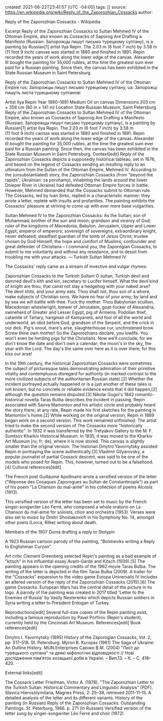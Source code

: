 
created: 2021-06-22T23:41:57 (UTC -04:00)
tags: []
source: https://en.wikipedia.org/wiki/Reply_of_the_Zaporozhian_Cossacks
author: 

Reply of the Zaporozhian Cossacks - Wikipedia

Excerpt
Reply of the Zaporozhian Cossacks to Sultan Mehmed IV of the Ottoman Empire, also known as Cossacks of Saporog Are Drafting a Manifesto (Russian: Запорожцы пишут письмо турецкому султану), is a painting by Russian[1] artist Ilya Repin. The 2.03 m (6 foot 7 inch) by 3.58 m (11 foot 9 inch) canvas was started in 1880 and finished in 1891.  Repin recorded the years of work along the lower edge of the canvas. Alexander III bought the painting for 35,000 rubles, at the time the greatest sum ever paid for a Russian painting.  Since then, the canvas has been exhibited in the State Russian Museum in Saint Petersburg.


Reply of the Zaporozhian Cossacks to Sultan Mehmed IV of the Ottoman Empire
rus: Запорожцы пишут письмо турецкому султану, ua: Запорожці пишуть листа турецькому султанові

Artist
Ilya Repin
Year
1880–1891
Medium
Oil on canvas
Dimensions
203 cm × 358 cm (80 in × 141 in)
Location
State Russian Museum, Saint Petersburg
Reply of the Zaporozhian Cossacks to Sultan Mehmed IV of the Ottoman Empire, also known as Cossacks of Saporog Are Drafting a Manifesto (Russian: Запорожцы пишут письмо турецкому султану), is a painting by Russian[1] artist Ilya Repin. The 2.03 m (6 foot 7 inch) by 3.58 m (11 foot 9 inch) canvas was started in 1880 and finished in 1891. Repin recorded the years of work along the lower edge of the canvas. Alexander III bought the painting for 35,000 rubles, at the time the greatest sum ever paid for a Russian painting. Since then, the canvas has been exhibited in the State Russian Museum in Saint Petersburg.
Context[edit]
Reply of the Zaporozhian Cossacks depicts a supposedly historical tableau, set in 1676, and based on the legend of Cossacks sending an insulting reply to an ultimatum from the Sultan of the Ottoman Empire, Mehmed IV.
According to the (unsubstantiated) story, the Zaporozhian Cossacks (from "beyond the rapids", Ukrainian: za porohamy), inhabiting the lands around the lower Dnieper River in Ukraine) had defeated Ottoman Empire forces in battle. However, Mehmed demanded that the Cossacks submit to Ottoman rule. The Cossacks, led by Ivan Sirko, replied in a characteristic manner: they wrote a letter, replete with insults and profanities. The painting exhibits the Cossacks' pleasure at striving to come up with ever more base vulgarities.


Sultan Mehmed IV to the Zaporozhian Cossacks: As the Sultan; son of Muhammad; brother of the sun and moon; grandson and viceroy of God; ruler of the kingdoms of Macedonia, Babylon, Jerusalem, Upper and Lower Egypt; emperor of emperors; sovereign of sovereigns; extraordinary knight, never defeated; steadfast guardian of the tomb of Jesus Christ; trustee chosen by God Himself; the hope and comfort of Muslims; confounder and great defender of Christians – I command you, the Zaporogian Cossacks, to submit to me voluntarily and without any resistance, and to desist from troubling me with your attacks.
— Turkish Sultan Mehmed IV

The Cossacks' reply came as a stream of invective and vulgar rhymes:

Zaporozhian Cossacks to the Turkish Sultan!
O sultan, Turkish devil and damned devil's kith and kin, secretary to Lucifer himself. What the devil kind of knight are thou, that canst not slay a hedgehog with your naked arse? The devil shits, and your army eats. Thou shalt not, thou son of a whore, make subjects of Christian sons. We have no fear of your army; by land and by sea we will battle with thee. Fuck thy mother.
Thou Babylonian scullion, Macedonian wheelwright, brewer of Jerusalem, goat-fucker of Alexandria, swineherd of Greater and Lesser Egypt, pig of Armenia, Podolian thief, catamite of Tartary, hangman of Kamyanets, and fool of all the world and underworld, an idiot before God, grandson of the Serpent, and the crick in our dick. Pig's snout, mare's arse, slaughterhouse cur, unchristened brow. Screw thine own mother!
So the Zaporozhians declare, you lowlife. You won't even be herding pigs for the Christians. Now we'll conclude, for we don't know the date and don't own a calendar; the moon's in the sky, the year with the Lord. The day's the same over here as it is over there; for this kiss our arse!


In the 19th century, the historical Zaporozhian Cossacks were sometimes the subject of picturesque tales demonstrating admiration of their primitive vitality and contemptuous disregard for authority (in marked contrast to the more civilized subjects of the authoritarian Russian state).[2] Whether the incident portrayed actually happened or is a just another of these tales is not known, but no concrete or reliable evidence exists that it did happen,[2] although the question remains disputed.[3]
Nikolai Gogol's 1842 romantic-historical novella Taras Bulba describes the incident in passing. Repin associated with Savva Mamontov and his artistic circle and probably heard the story there; at any rate, Repin made his first sketches for the painting in Mamontov's home.[2]
While working on the original version, Repin in 1889 began work on a second version. This work remained unfinished. The artist tried to make the second version of The Cossacks more "historically authentic". In 1932 it was transferred by the Tretyakov Gallery to the M. F. Sumtsov Kharkiv Historical Museum. In 1935, it was moved to the Kharkiv Art Museum [ru; fr; de], where it is now stored. This canvas is slightly smaller than the original version.
The historian Dmytro Yavornytsky assisted Repin in portraying the scene authentically.[3] Vladimir Gilyarovsky, a popular journalist of partial Cossack descent, was said to be one of the models who posed for Repin. This, however, turned out to be a falsehood.[4]
Cultural references[edit]


The French poet Guillaume Apollinaire wrote a versified version of the letter ("Réponse des Cosaques Zaporogues au Sultan de Constantinople") as part of his poem "La Chanson du mal-aimé" in his collection of poems Alcools (1913).


This versified version of the letter has been set to music by the French singer-songwriter Léo Ferré, who composed a whole oratorio on La Chanson du mal-aimé for soloists, choir and orchestra (1953). Verses were also set to music by Dmitri Shostakovich in his Symphony No. 14, amongst other poets (Lorca, Rilke) writing about death.



Members of the 1907 Duma drafting a reply to Stolypin

A 1923 Russian cartoon parody of the painting, "Bolsheviks writing a Reply to Englishman Curzon"

Art critic Clement Greenberg selected Repin's painting as a bad example of "kitsch" in his influential essay Avant-Garde and Kitsch (1939).[5]
The painting appears in the opening credits of the 1962 movie Taras Bulba.
The writing of the letter is depicted in the film Taras Bulba (2009).
A trailer for the "Cossacks" expansion to the video game Europa Universalis IV includes an altered version of the reply of the Zaporozhian Cossacks (2015).[6]
The game Cossacks: European Wars has the central detail of the picture in its logo.
A parody of the painting was created in 2017 titled 'Letter to the Enemies of Russia' by Vasily Nesterenko which depicts Russian soldiers in Syria writing a letter to President Erdogan of Turkey.

Reproductions[edit]
Several full-size copies of the Repin painting exist, including a famous reproduction by Pavel Porfirov (Repin's student), currently held by the Cincinnati Art Museum.
References[edit]
Book references[edit]

Dmytro I. Yavornytsky (1895) History of the Zaporogian Cossacks, Vol. 2, pp. 517–518. St. Petersburg.
Myron B. Kuropas (1961) The Saga of Ukraine: An Outline History. MUN Enterprises
Саєнко В.М. (2004) "Лист до турецького султана" та деякі міфологічні відповідності // Нові дослідження пам’яток козацької доби в Україні. – Вип.13. – К. – С. 418–420.

External links[edit]

The Cossack Letter
Friedman, Victor A. (1978), "The Zaporozhian Letter to the Turkish Sultan: Historical Commentary and Linguistic Analysis" (PDF), Slavica Hierosolymitana, Magnes Press, 2: 25–38, retrieved 2011-11-15. A detailed analysis of the letter and its different variants.
History of the painting (in Russian)
Reply of the Zaporozhian Cossacks. Outstanding Paintings. St. Peterburg, 1966. p. 271 (in Russian)
Versified version of the letter sung by singer-songwriter Léo Ferré and choir (1972)
